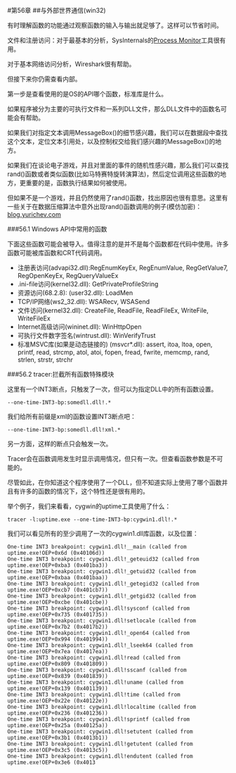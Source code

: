 #第56章 
##与外部世界通信(win32)


有时理解函数的功能通过观察函数的输入与输出就足够了。这样可以节省时间。

文件和注册访问：对于最基本的分析，SysInternals的[Process Monitor](http://go.yurichev.com/17301)工具很有用。

对于基本网络访问分析，Wireshark很有帮助。

但接下来你仍需查看内部。

第一步是查看使用的是OS的API哪个函数，标准库是什么。

如果程序被分为主要的可执行文件和一系列DLL文件，那么DLL文件中的函数名可能会有帮助。

如果我们对指定文本调用MessageBox()的细节感兴趣，我们可以在数据段中查找这个文本，定位文本引用处，以及控制权交给我们感兴趣的MessageBox()的地方。

如果我们在谈论电子游戏，并且对里面的事件的随机性感兴趣，那么我们可以查找rand()函数或者类似函数(比如马特赛特旋转演算法)，然后定位调用这些函数的地方，更重要的是，函数执行结果如何被使用。

但如果不是一个游戏，并且仍然使用了rand()函数，找出原因也很有意思。这里有一些关于在数据压缩算法中意外出现rand()函数调用的例子(模仿加密)：[blog.yurichev.com](blog.yurichev.com)


###56.1 Windows API中常用的函数

下面这些函数可能会被导入。值得注意的是并不是每个函数都在代码中使用。许多函数可能被库函数和CRT代码调用。

*	注册表访问(advapi32.dll):RegEnumKeyEx, RegEnumValue, RegGetValue7, RegOpenKeyEx, RegQueryValueEx
*	.ini-file访问(kernel32.dll): GetPrivateProfileString
*	资源访问(68.2.8): (user32.dll): LoadMen
*	TCP/IP网络(ws2_32.dll): WSARecv, WSASend
*	文件访问(kernel32.dll): CreateFile, ReadFile, ReadFileEx, WriteFile, WriteFileEx
*	Internet高级访问(wininet.dll): WinHttpOpen
*	可执行文件数字签名(wintrust.dll): WinVerifyTrust
*	标准MSVC库(如果是动态链接的) (msvcr*.dll): assert, itoa, ltoa, open, printf, read, strcmp, atol, atoi, fopen, fread, fwrite, memcmp, rand, strlen, strstr, strchr

###56.2 tracer:拦截所有函数特殊模块

这里有一个INT3断点，只触发了一次，但可以为指定DLL中的所有函数设置。

```
--one-time-INT3-bp:somedll.dll!.*
```

我们给所有前缀是xml的函数设置INT3断点吧：

```
--one-time-INT3-bp:somedll.dll!xml.*
```

另一方面，这样的断点只会触发一次。

Tracer会在函数调用发生时显示调用情况，但只有一次。但查看函数参数是不可能的。

尽管如此，在你知道这个程序使用了一个DLL，但不知道实际上使用了哪个函数并且有许多的函数的情况下，这个特性还是很有用的。

举个例子，我们来看看，cygwin的uptime工具使用了什么：

	tracer -l:uptime.exe --one-time-INT3-bp:cygwin1.dll!.*

我们可以看见所有的至少调用了一次的cygwin1.dll库函数，以及位置：

	One-time INT3 breakpoint: cygwin1.dll!__main (called from uptime.exe!OEP+0x6d (0x40106d))
	One-time INT3 breakpoint: cygwin1.dll!_geteuid32 (called from uptime.exe!OEP+0xba3 (0x401ba3))
	One-time INT3 breakpoint: cygwin1.dll!_getuid32 (called from uptime.exe!OEP+0xbaa (0x401baa))
	One-time INT3 breakpoint: cygwin1.dll!_getegid32 (called from uptime.exe!OEP+0xcb7 (0x401cb7))
	One-time INT3 breakpoint: cygwin1.dll!_getgid32 (called from uptime.exe!OEP+0xcbe (0x401cbe))
	One-time INT3 breakpoint: cygwin1.dll!sysconf (called from uptime.exe!OEP+0x735 (0x401735))
	One-time INT3 breakpoint: cygwin1.dll!setlocale (called from uptime.exe!OEP+0x7b2 (0x4017b2))
	One-time INT3 breakpoint: cygwin1.dll!_open64 (called from uptime.exe!OEP+0x994 (0x401994))
	One-time INT3 breakpoint: cygwin1.dll!_lseek64 (called from uptime.exe!OEP+0x7ea (0x4017ea))
	One-time INT3 breakpoint: cygwin1.dll!read (called from uptime.exe!OEP+0x809 (0x401809))
	One-time INT3 breakpoint: cygwin1.dll!sscanf (called from uptime.exe!OEP+0x839 (0x401839))
	One-time INT3 breakpoint: cygwin1.dll!uname (called from uptime.exe!OEP+0x139 (0x401139))
	One-time INT3 breakpoint: cygwin1.dll!time (called from uptime.exe!OEP+0x22e (0x40122e))
	One-time INT3 breakpoint: cygwin1.dll!localtime (called from uptime.exe!OEP+0x236 (0x401236))
	One-time INT3 breakpoint: cygwin1.dll!sprintf (called from uptime.exe!OEP+0x25a (0x40125a))
	One-time INT3 breakpoint: cygwin1.dll!setutent (called from uptime.exe!OEP+0x3b1 (0x4013b1))
	One-time INT3 breakpoint: cygwin1.dll!getutent (called from uptime.exe!OEP+0x3c5 (0x4013c5))
	One-time INT3 breakpoint: cygwin1.dll!endutent (called from uptime.exe!OEP+0x3e6 (0x4013

